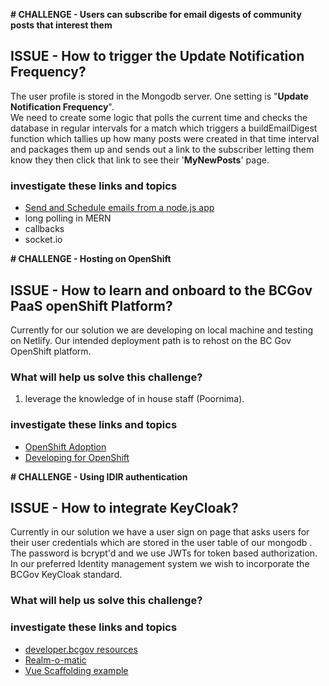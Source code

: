 **# CHALLENGE -  Users can subscribe for email digests of community posts that interest them**
## ISSUE -  How to trigger the Update Notification Frequency?

The user profile is stored in the Mongodb server. One setting is "**Update Notification Frequency**".  
We need to create some logic that polls the current time and checks the database in regular intervals for a match which triggers a buildEmailDigest function which tallies up how many posts were created in that time interval and packages them up and sends out a link to the subscriber letting them know
they then click that link to see their '**MyNewPosts**' page.

### investigate these links and topics
*  [Send and Schedule emails from a node.js app](https://blog.greenroots.info/send-and-schedule-e-mails-from-a-nodejs-app)
*  long polling in MERN
*  callbacks
*  socket.io 

**# CHALLENGE -  Hosting on OpenShift**
## ISSUE -  How to learn and onboard to the BCGov PaaS openShift Platform?

Currently for our solution we are developing on local machine and testing on Netlify. Our intended deployment path is to rehost on the BC Gov OpenShift platform.

### What will help us solve this challenge?
1. leverage the knowledge of in house staff (Poornima).

### investigate these links and topics

* [OpenShift Adoption](https://developer.gov.bc.ca/topic/featured/Service-Overview-for-BC-Government-Private-Cloud-as-a-ServiceOpenshift-4-Platform)
* [Developing for OpenShift](https://github.com/bcgov/CITZ-IMB-Capstone2020/blob/master/docs/Solution%20Readme.md#deploying-to-openshift)

**# CHALLENGE -  Using IDIR authentication**
## ISSUE -  How to integrate KeyCloak?

Currently in our solution we have a user sign on page that asks users for their user credentials which are stored in the user table of our mongodb . The password is bcrypt'd and we use JWTs for token based authorization. In our preferred Identity management system we wish to incorporate the BCGov KeyCloak standard.

### What will help us solve this challenge?

### investigate these links and topics
*  [developer.bcgov resources](https://developer.gov.bc.ca/Authentication-and-Authorization/Request-SSO-Client-Creation)
*  [Realm-o-matic](https://github.com/bcgov/realm-o-matic)
*  [Vue Scaffolding example](https://github.com/bcgov/vue-scaffold)